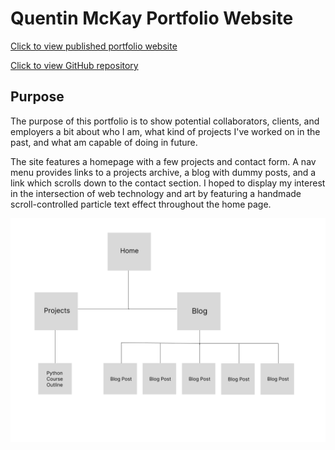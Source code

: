 # Quentin McKay Portfolio Website

[Click to view published portfolio website](https://quentin-mckay-portfolio.netlify.app/)

[Click to view GitHub repository](https://github.com/quentin-mckay/portfolio)

## Purpose

The purpose of this portfolio is to show potential collaborators,  clients, and employers a bit about who I am, what kind of projects I've worked on in the past, and what am capable of doing in future.

The site features a homepage with a few projects and contact form. A nav menu provides links to a projects archive, a blog with dummy posts, and a link which scrolls down to the contact section. I hoped to display my interest in the intersection of web technology and art by featuring a handmade scroll-controlled particle text effect throughout the home page.

![Sitemap](./dist/images/sitemap.png)




